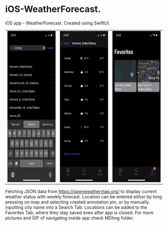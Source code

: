 # iOS-WeatherForecast.
iOS app - WeatherForecast. Created using SwiftUI.

<table>
  <tr>
  <td><img src="MDImg/image3.png" width=225 height=485></td>
  <td><img src="MDImg/image2.png" width=225 height=485></td>
  <td><img src="MDImg/image1.png" width=225 height=485></td>
  </tr>
 </table>

Fetching JSON data from https://openweathermap.org/ to display current weather status with weekly forecast. Location can be entered either by long pressing on map and selecting created annotation pin, or by manually inputting city name into a Search Tab. Locations can be added to the Favorites Tab, where they stay saved even after app is closed. For more pictures and GIF of navigating inside app check MDImg folder. 

